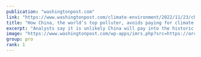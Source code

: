 ```yaml
---
publication: "washingtonpost.com"
link: "https://www.washingtonpost.com/climate-environment/2022/11/23/china-climate-finance-cop27/"
title: "How China, the world’s top polluter, avoids paying for climate damage"
excerpt: "Analysts say it is unlikely China will pay into the historic climate fund agreed to at the U.N. climate conference to support vulnerable countries."
image: "https://www.washingtonpost.com/wp-apps/imrs.php?src=https://arc-anglerfish-washpost-prod-washpost.s3.amazonaws.com/public/TWD6RJPORLYYYRNKKW6AL2FD4I.jpg&w=1440"
group: pro
rank: 1
---
```

